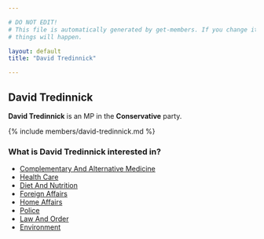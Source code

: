 ```yaml
---

# DO NOT EDIT!
# This file is automatically generated by get-members. If you change it, bad
# things will happen.

layout: default
title: "David Tredinnick"

---
```


## David Tredinnick

**David Tredinnick** is an MP in the **Conservative** party.

{% include members/david-tredinnick.md %}

### What is David Tredinnick interested in?


* [Complementary And Alternative Medicine](/interests/complementary-and-alternative-medicine.html)
* [Health Care](/interests/health-care.html)
* [Diet And Nutrition](/interests/diet-and-nutrition.html)
* [Foreign Affairs](/interests/foreign-affairs.html)
* [Home Affairs](/interests/home-affairs.html)
* [Police](/interests/police.html)
* [Law And Order](/interests/law-and-order.html)
* [Environment](/interests/environment.html)
